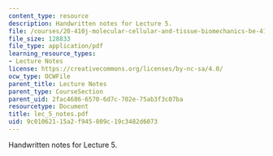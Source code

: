 ```yaml
---
content_type: resource
description: Handwritten notes for Lecture 5.
file: /courses/20-410j-molecular-cellular-and-tissue-biomechanics-be-410j-spring-2003/9c01062115a2f945809c19c3482d6073_lec_5_notes.pdf
file_size: 128833
file_type: application/pdf
learning_resource_types:
- Lecture Notes
license: https://creativecommons.org/licenses/by-nc-sa/4.0/
ocw_type: OCWFile
parent_title: Lecture Notes
parent_type: CourseSection
parent_uid: 2fac4686-6570-6d7c-702e-75ab3f3c07ba
resourcetype: Document
title: lec_5_notes.pdf
uid: 9c010621-15a2-f945-809c-19c3482d6073
---
```

Handwritten notes for Lecture 5.